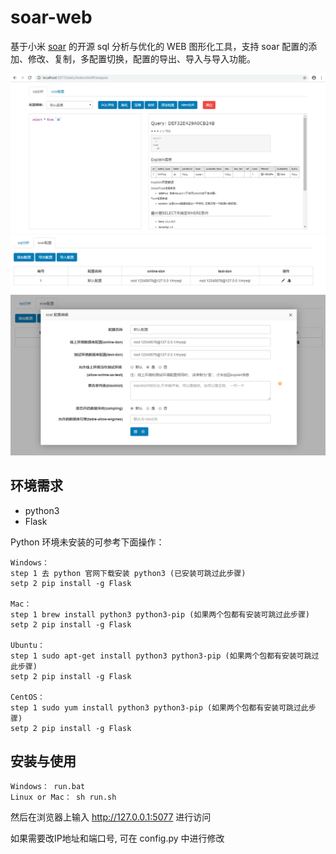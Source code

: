 # soar-web
基于小米 [soar](https://github.com/XiaoMi/soar) 的开源 sql 分析与优化的 WEB 图形化工具，支持 soar 配置的添加、修改、复制，多配置切换，配置的导出、导入与导入功能。

![soar](https://raw.githubusercontent.com/xiyangxixian/soar-web/master/doc/img/example-1.png?v=1)
![soar](https://raw.githubusercontent.com/xiyangxixian/soar-web/master/doc/img/example-2.png?v=1)
![soar](https://raw.githubusercontent.com/xiyangxixian/soar-web/master/doc/img/example-3.png?v=1)

## 环境需求
* python3
* Flask

Python 环境未安装的可参考下面操作：
```
Windows：
step 1 去 python 官网下载安装 python3 (已安装可跳过此步骤)
setp 2 pip install -g Flask

Mac：
step 1 brew install python3 python3-pip (如果两个包都有安装可跳过此步骤)
setp 2 pip install -g Flask

Ubuntu：
step 1 sudo apt-get install python3 python3-pip (如果两个包都有安装可跳过此步骤)
setp 2 pip install -g Flask

CentOS：
step 1 sudo yum install python3 python3-pip (如果两个包都有安装可跳过此步骤)
setp 2 pip install -g Flask
```


## 安装与使用
```
Windows： run.bat
Linux or Mac： sh run.sh
```

然后在浏览器上输入 http://127.0.0.1:5077 进行访问

如果需要改IP地址和端口号, 可在 config.py 中进行修改

